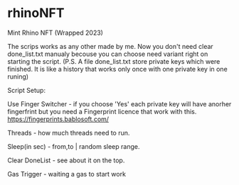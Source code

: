 # rhinoNFT
Mint Rhino NFT (Wrapped 2023)

The scrips works as any other made by me. Now you don't need clear done_list.txt manualy becouse you can choose need variant right on starting the script. (P.S. A file done_list.txt store private keys which were finished. It is like a history that works only once with one private key in one runing)

Script Setup:

Use Finger Switcher -  if you choose 'Yes' each private key will have anorher fingerfrint but you need a Fingerprint licence that work with this. https://fingerprints.bablosoft.com/

Threads - how much threads need to run.

Sleep(in sec) - from,to | random sleep range.

Clear DoneList -  see about it on the top.

Gas Trigger - waiting a gas to start work
